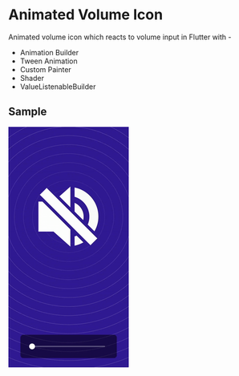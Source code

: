 # Animated Volume Icon

Animated volume icon which reacts to volume input in Flutter with -
- Animation Builder
- Tween Animation
- Custom Painter
- Shader
- ValueListenableBuilder

## Sample

![](https://github.com/GitVNS/animated-volume-icon/blob/main/sample/sample.gif)
